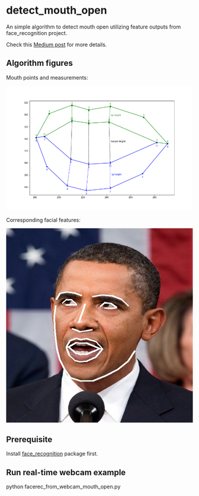 # detect_mouth_open
An simple algorithm to detect mouth open utilizing feature outputs from face_recognition project.

Check this [Medium post](https://towardsdatascience.com/build-face-recognition-as-a-rest-api-4c893a16446e?source=friends_link&sk=5b89a9cbfc997aee59743c504c3bf068) for more details.

## Algorithm figures
Mouth points and measurements:

![Algorithm](algorithm_figures/mouth_open_algorithm.png)

Corresponding facial features:

![facial features](algorithm_figures/facial_features.png)



## Prerequisite
Install [face_recognition](https://github.com/ageitgey/face_recognition.git) package first.

## Run real-time webcam example
python facerec_from_webcam_mouth_open.py
